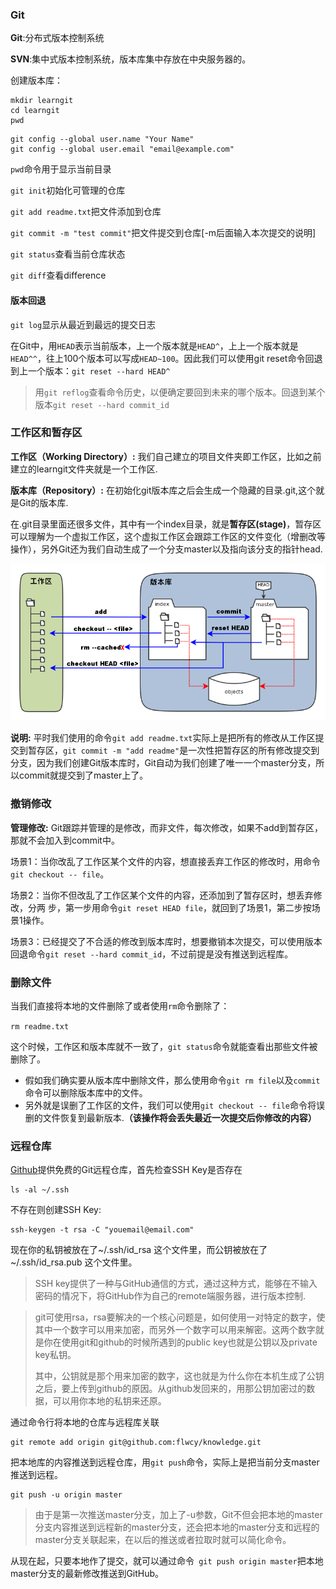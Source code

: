 ### Git

**Git**:分布式版本控制系统

**SVN**:集中式版本控制系统，版本库集中存放在中央服务器的。

创建版本库：

```
mkdir learngit
cd learngit
pwd
```

```
git config --global user.name "Your Name"
git config --global user.email "email@example.com"
```

`pwd`命令用于显示当前目录

`git init`初始化可管理的仓库

`git add readme.txt`把文件添加到仓库

`git commit -m "test commit"`把文件提交到仓库[-m后面输入本次提交的说明]

`git status`查看当前仓库状态

`git diff`查看difference

#### 版本回退

`git log`显示从最近到最远的提交日志

在Git中，用`HEAD`表示当前版本，上一个版本就是`HEAD^`，上上一个版本就是`HEAD^^`，往上100个版本可以写成`HEAD~100`。因此我们可以使用git reset命令回退到上一个版本：`git reset --hard HEAD^`

> 用`git reflog`查看命令历史，以便确定要回到未来的哪个版本。回退到某个版本`git reset --hard commit_id`

### 工作区和暂存区

__工作区（Working Directory）:__ 我们自己建立的项目文件夹即工作区，比如之前建立的learngit文件夹就是一个工作区.

__版本库（Repository）:__ 在初始化git版本库之后会生成一个隐藏的目录.git,这个就是Git的版本库.

在.git目录里面还很多文件，其中有一个index目录，就是**暂存区(stage)**，暂存区可以理解为一个虚拟工作区，这个虚拟工作区会跟踪工作区的文件变化（增删改等操作），另外Git还为我们自动生成了一个分支master以及指向该分支的指针head.

![stage](..\img\other\git_stage.jpg)



__说明:__ 平时我们使用的命令`git add readme.txt`实际上是把所有的修改从工作区提交到暂存区，`git commit -m "add readme"`是一次性把暂存区的所有修改提交到分支，因为我们创建Git版本库时，Git自动为我们创建了唯一一个master分支，所以commit就提交到了master上了。

### 撤销修改

__管理修改:__ Git跟踪并管理的是修改，而非文件，每次修改，如果不add到暂存区，那就不会加入到commit中。

场景1：当你改乱了工作区某个文件的内容，想直接丢弃工作区的修改时，用命令`git checkout -- file`。

场景2：当你不但改乱了工作区某个文件的内容，还添加到了暂存区时，想丢弃修改，分两 步，第一步用命令`git reset HEAD file`，就回到了场景1，第二步按场景1操作。

场景3：已经提交了不合适的修改到版本库时，想要撤销本次提交，可以使用版本回退命令`git reset --hard commit_id`，不过前提是没有推送到远程库。

### 删除文件

当我们直接将本地的文件删除了或者使用`rm`命令删除了：

`rm readme.txt`

这个时候，工作区和版本库就不一致了，`git status`命令就能查看出那些文件被删除了。

+ 假如我们确实要从版本库中删除文件，那么使用命令`git rm file`以及`commit`命令可以删除版本库中的文件。
+ 另外就是误删了工作区的文件，我们可以使用`git checkout -- file`命令将误删的文件恢复到最新版本.__（该操作将会丢失最近一次提交后你修改的内容）__


### 远程仓库

[Github](https://github.com)提供免费的Git远程仓库，首先检查SSH Key是否存在

```
ls -al ~/.ssh
```

不存在则创建SSH Key:

```
ssh-keygen -t rsa -C "youemail@email.com"
```
现在你的私钥被放在了~/.ssh/id_rsa 这个文件里，而公钥被放在了 ~/.ssh/id_rsa.pub 这个文件里。

> SSH key提供了一种与GitHub通信的方式，通过这种方式，能够在不输入密码的情况下，将GitHub作为自己的remote端服务器，进行版本控制.

> git可使用rsa，rsa要解决的一个核心问题是，如何使用一对特定的数字，使其中一个数字可以用来加密，而另外一个数字可以用来解密。这两个数字就是你在使用git和github的时候所遇到的public key也就是公钥以及private key私钥。
>
> 其中，公钥就是那个用来加密的数字，这也就是为什么你在本机生成了公钥之后，要上传到github的原因。从github发回来的，用那公钥加密过的数据，可以用你本地的私钥来还原。

通过命令行将本地的仓库与远程库关联

```
git remote add origin git@github.com:flwcy/knowledge.git
```

把本地库的内容推送到远程仓库，用`git push`命令，实际上是把当前分支master推送到远程。

```
git push -u origin master
```

>由于是第一次推送master分支，加上了-u参数，Git不但会把本地的master分支内容推送到远程新的master分支，还会把本地的master分支和远程的master分支关联起来，在以后的推送或者拉取时就可以简化命令。

从现在起，只要本地作了提交，就可以通过命令` git push origin master`把本地master分支的最新修改推送到GitHub。
